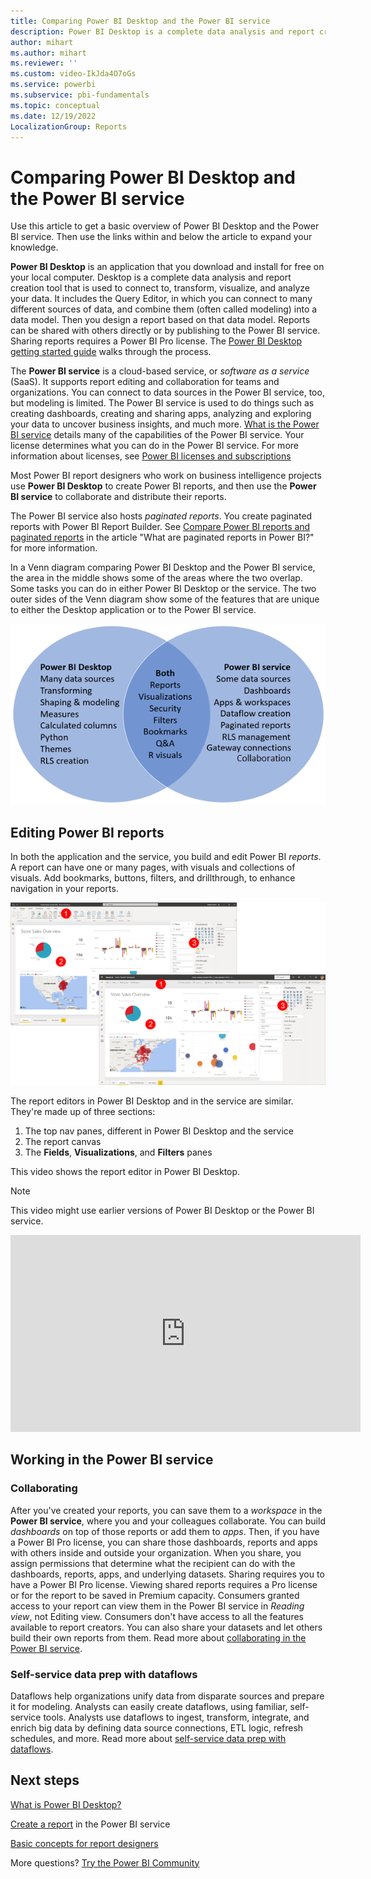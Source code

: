 ```yaml
---
title: Comparing Power BI Desktop and the Power BI service
description: Power BI Desktop is a complete data analysis and report creation tool. The Power BI service is a cloud-based, online service for light report editing and collaboration for teams and corporations.
author: mihart
ms.author: mihart
ms.reviewer: ''
ms.custom: video-IkJda4O7oGs
ms.service: powerbi
ms.subservice: pbi-fundamentals
ms.topic: conceptual
ms.date: 12/19/2022
LocalizationGroup: Reports
---
```

# Comparing Power BI Desktop and the Power BI service

Use this article to get a basic overview of Power BI Desktop and the Power BI service. Then use the links within and below the article to expand your knowledge.

**Power BI Desktop** is an application that you download and install for free on your local computer. Desktop is a complete data analysis and report creation tool that is used to connect to, transform, visualize, and analyze your data. It includes the Query Editor, in which you can connect to many different sources of data, and combine them (often called modeling) into a data model. Then you design a report based on that data model. Reports can be shared with others directly or by publishing to the Power BI service. Sharing reports requires a Power BI Pro license. The [Power BI Desktop getting started guide](desktop-getting-started.md) walks through the process.

The **Power BI service** is a cloud-based service, or *software as a service* (SaaS). It supports report editing and collaboration for teams and organizations. You can connect to data sources in the Power BI service, too, but modeling is limited. The Power BI service is used to do things such as creating dashboards, creating and sharing apps, analyzing and exploring your data to uncover business insights, and much more. [What is the Power BI service](power-bi-service-overview.md) details many of the capabilities of the Power BI service. Your license determines what you can do in the Power BI service. For more information about licenses, see [Power BI licenses and subscriptions](service-features-license-types.md)

Most Power BI report designers who work on business intelligence projects use **Power BI Desktop** to create Power BI reports, and then use the **Power BI service** to collaborate and distribute their reports.

The Power BI service also hosts *paginated reports*. You create paginated reports with Power BI Report Builder. See [Compare Power BI reports and paginated reports](../paginated-reports/paginated-reports-report-builder-power-bi.md#compare-power-bi-reports-and-paginated-reports) in the article "What are paginated reports in Power BI?" for more information.

In a Venn diagram comparing Power BI Desktop and the Power BI service, the area in the middle shows some of the areas where the two overlap. Some tasks you can do in either Power BI Desktop or the service. The two outer sides of the Venn diagram show some of the features that are unique to either the Desktop application or to the Power BI service.  

![Venn diagram showing the relationship between Power B I Desktop and the Power B I service.](media/service-service-vs-desktop/power-bi-venn.png)

## Editing Power BI reports

In both the application and the service, you build and edit Power BI *reports*. A report can have one or many pages, with visuals and collections of visuals. Add bookmarks, buttons, filters, and drillthrough, to enhance navigation in your reports.

![Screenshots of Power B I Desktop and the Power B I service, with numbered sections.](media/service-service-vs-desktop/power-bi-editing-desktop-service.png)

The report editors in Power BI Desktop and in the service are similar. They're made up of three sections:  

1. The top nav panes, different in Power BI Desktop and the service    
2. The report canvas     
3. The **Fields**, **Visualizations**, and **Filters** panes

This video shows the report editor in Power BI Desktop. 

> [!NOTE]  
> This video might use earlier versions of Power BI Desktop or the Power BI service.

<iframe width="560" height="315" src="https://www.youtube.com/embed/IkJda4O7oGs" frameborder="0" allowfullscreen></iframe>

## Working in the Power BI service

### Collaborating

After you've created your reports, you can save them to a *workspace* in the **Power BI service**, where you and your colleagues collaborate. You can build *dashboards* on top of those reports or add them to *apps*. Then, if you have a Power BI Pro license, you can share those dashboards, reports and apps with others inside and outside your organization. When you share, you assign permissions that determine what the recipient can do with the dashboards, reports, apps, and underlying datasets. Sharing requires you to have a Power BI Pro license. Viewing shared reports requires a Pro license or for the report to be saved in Premium capacity. Consumers granted access to your report can view them in the Power BI service in *Reading view*, not Editing view. Consumers don't have access to all the features available to report creators.  You can also share your datasets and let others build their own reports from them. Read more about [collaborating in the Power BI service](../collaborate-share/service-new-workspaces.md).

### Self-service data prep with dataflows

Dataflows help organizations unify data from disparate sources and prepare it for modeling. Analysts can easily create dataflows, using familiar, self-service tools. Analysts use dataflows to ingest, transform, integrate, and enrich big data by defining data source connections, ETL logic, refresh schedules, and more. Read more about [self-service data prep with dataflows](../transform-model/dataflows/dataflows-introduction-self-service.md).

## Next steps

[What is Power BI Desktop?](desktop-what-is-desktop.md)

[Create a report](../create-reports/service-report-create-new.md) in the Power BI service

[Basic concepts for report designers](service-basic-concepts.md)

More questions? [Try the Power BI Community](https://community.powerbi.com/)
